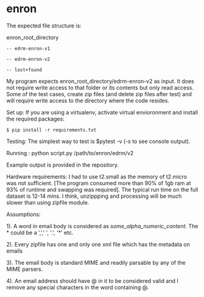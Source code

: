 # enron

The expected file structure is:

enron_root_directory
	
	-- edrm-enron-v1
	
	-- edrm-enron-v2
	
	-- lost+found

My program expects enron_root_directory/edrm-enron-v2 as input. It does not require write access to that folder or its contents but only read access. Some of the test cases, create zip files (and delete zip files after test) and will require write access to the directory where the code resides.

Set up:
If you are using a virtualenv, activate virtual envioronment and install the required packages:

	$ pip install -r requirements.txt

Testing: The simplest way to test is $pytest -v (-s to see console output). 

Running : python script.py /path/to/enron/edrm/v2

Example output is provided in the repository. 

Hardware requirements: I had to use t2.small as the memory of t2.micro was not sufficient. [The program consumed more than 90% of 1gb ram at 93% of runtime and swapping was required]. The typical run time on the full dataset is 12-14 mins. I think, unzippping and processing will be much slower than using zipfile module. 

Assumptions:

1). A word in email body is considered as *some_alpha_numeric_content*. The * could be a ',',' ', '.', '*' etc.

2). Every zipfile has one and only one xml file which has the metadata on emails

3). The email body is standard MIME and readily parsable by any of the MIME parsers.

4). An email address should have @ in it to be considered valid and I remove any special characters in the word containing @. 

	

